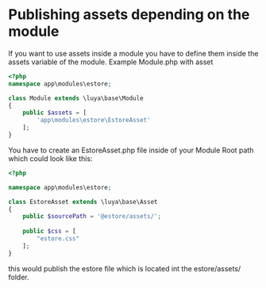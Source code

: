 Publishing assets depending on the module
=========================================

If you want to use assets inside a module you have to define them inside the assets variable of the module.  Example Module.php with asset

```php
<?php
namespace app\modules\estore;

class Module extends \luya\base\Module
{    
    public $assets = [
        'app\modules\estore\EstoreAsset'
    ];
}
```

You have to create an EstoreAsset.php file inside of your Module Root path which could look like this:

```php
<?php

namespace app\modules\estore;

class EstoreAsset extends \luya\base\Asset
{
    public $sourcePath = '@estore/assets/';
    
    public $css = [
        "estore.css"
    ];
}
```

this would publish the estore file which is located int the estore/assets/ folder.